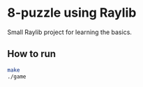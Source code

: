 # 8-puzzle using Raylib

Small Raylib project for learning the basics.

## How to run

``` bash
make
./game
```
